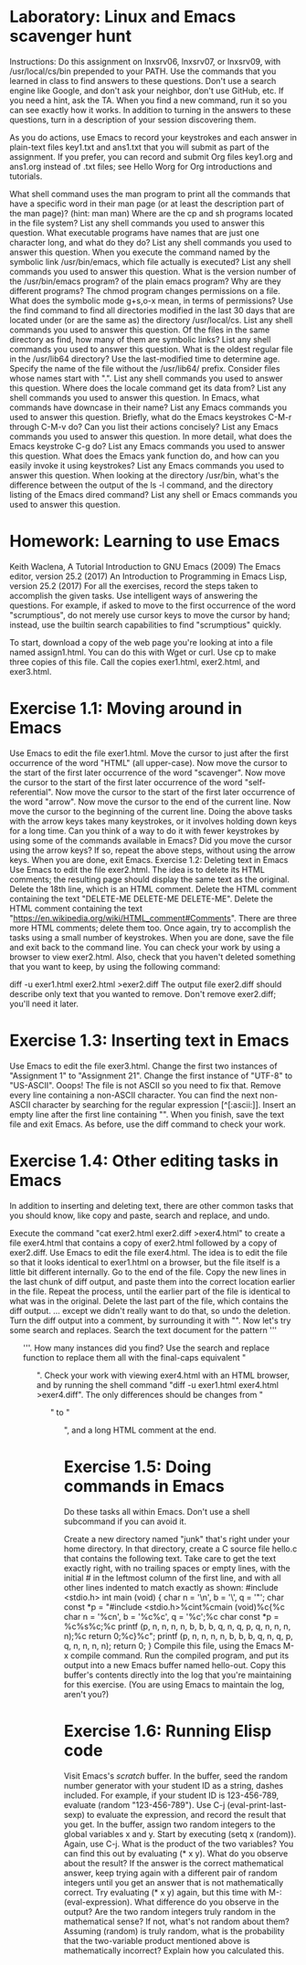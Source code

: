 # Laboratory: Linux and Emacs scavenger hunt
Instructions: Do this assignment on lnxsrv06, lnxsrv07, or lnxsrv09, with /usr/local/cs/bin prepended to your PATH. Use the commands that you learned in class to find answers to these questions. Don't use a search engine like Google, and don't ask your neighbor, don't use GitHub, etc. If you need a hint, ask the TA. When you find a new command, run it so you can see exactly how it works. In addition to turning in the answers to these questions, turn in a description of your session discovering them.

As you do actions, use Emacs to record your keystrokes and each answer in plain-text files key1.txt and ans1.txt that you will submit as part of the assignment. If you prefer, you can record and submit Org files key1.org and ans1.org instead of .txt files; see Hello Worg for Org introductions and tutorials.

What shell command uses the man program to print all the commands that have a specific word in their man page (or at least the description part of the man page)? (hint: man man)
Where are the cp and sh programs located in the file system? List any shell commands you used to answer this question.
What executable programs have names that are just one character long, and what do they do? List any shell commands you used to answer this question.
When you execute the command named by the symbolic link /usr/bin/emacs, which file actually is executed? List any shell commands you used to answer this question.
What is the version number of the /usr/bin/emacs program? of the plain emacs program? Why are they different programs?
The chmod program changes permissions on a file. What does the symbolic mode g+s,o-x mean, in terms of permissions?
Use the find command to find all directories modified in the last 30 days that are located under (or are the same as) the directory /usr/local/cs. List any shell commands you used to answer this question.
Of the files in the same directory as find, how many of them are symbolic links? List any shell commands you used to answer this question.
What is the oldest regular file in the /usr/lib64 directory? Use the last-modified time to determine age. Specify the name of the file without the /usr/lib64/ prefix. Consider files whose names start with ".". List any shell commands you used to answer this question.
Where does the locale command get its data from? List any shell commands you used to answer this question.
In Emacs, what commands have downcase in their name? List any Emacs commands you used to answer this question.
Briefly, what do the Emacs keystrokes C-M-r through C-M-v do? Can you list their actions concisely? List any Emacs commands you used to answer this question.
In more detail, what does the Emacs keystroke C-g do? List any Emacs commands you used to answer this question.
What does the Emacs yank function do, and how can you easily invoke it using keystrokes? List any Emacs commands you used to answer this question.
When looking at the directory /usr/bin, what's the difference between the output of the ls -l command, and the directory listing of the Emacs dired command? List any shell or Emacs commands you used to answer this question.

# Homework: Learning to use Emacs
Keith Waclena, A Tutorial Introduction to GNU Emacs (2009)
The Emacs editor, version 25.2 (2017)
An Introduction to Programming in Emacs Lisp, version 25.2 (2017)
For all the exercises, record the steps taken to accomplish the given tasks. Use intelligent ways of answering the questions. For example, if asked to move to the first occurrence of the word "scrumptious", do not merely use cursor keys to move the cursor by hand; instead, use the builtin search capabilities to find "scrumptious" quickly.

To start, download a copy of the web page you're looking at into a file named assign1.html. You can do this with Wget or curl. Use cp to make three copies of this file. Call the copies exer1.html, exer2.html, and exer3.html.

# Exercise 1.1: Moving around in Emacs
Use Emacs to edit the file exer1.html.
Move the cursor to just after the first occurrence of the word "HTML" (all upper-case).
Now move the cursor to the start of the first later occurrence of the word "scavenger".
Now move the cursor to the start of the first later occurrence of the word "self-referential".
Now move the cursor to the start of the first later occurrence of the word "arrow".
Now move the cursor to the end of the current line.
Now move the cursor to the beginning of the current line.
Doing the above tasks with the arrow keys takes many keystrokes, or it involves holding down keys for a long time. Can you think of a way to do it with fewer keystrokes by using some of the commands available in Emacs?
Did you move the cursor using the arrow keys? If so, repeat the above steps, without using the arrow keys.
When you are done, exit Emacs.
Exercise 1.2: Deleting text in Emacs
Use Emacs to edit the file exer2.html. The idea is to delete its HTML comments; the resulting page should display the same text as the original.
Delete the 18th line, which is an HTML comment. <!-- HTML comments look like this. -->
Delete the HTML comment containing the text "DELETE-ME DELETE-ME DELETE-ME".
Delete the HTML comment containing the text "https://en.wikipedia.org/wiki/HTML_comment#Comments".
There are three more HTML comments; delete them too.
Once again, try to accomplish the tasks using a small number of keystrokes. When you are done, save the file and exit back to the command line. You can check your work by using a browser to view exer2.html. Also, check that you haven't deleted something that you want to keep, by using the following command:

diff -u exer1.html exer2.html >exer2.diff
The output file exer2.diff should describe only text that you wanted to remove. Don't remove exer2.diff; you'll need it later.

# Exercise 1.3: Inserting text in Emacs
Use Emacs to edit the file exer3.html.
Change the first two instances of "Assignment 1" to "Assignment 21".
Change the first instance of "UTF-8" to "US-ASCII".
Ooops! The file is not ASCII so you need to fix that. Remove every line containing a non-ASCII character. You can find the next non-ASCII character by searching for the regular expression [^[:ascii:]].
Insert an empty line after the first line containing "</ol>".
When you finish, save the text file and exit Emacs. As before, use the diff command to check your work.
# Exercise 1.4: Other editing tasks in Emacs
In addition to inserting and deleting text, there are other common tasks that you should know, like copy and paste, search and replace, and undo.

Execute the command "cat exer2.html exer2.diff >exer4.html" to create a file exer4.html that contains a copy of exer2.html followed by a copy of exer2.diff.
Use Emacs to edit the file exer4.html. The idea is to edit the file so that it looks identical to exer1.html on a browser, but the file itself is a little bit different internally.
Go to the end of the file. Copy the new lines in the last chunk of diff output, and paste them into the correct location earlier in the file.
Repeat the process, until the earlier part of the file is identical to what was in the original.
Delete the last part of the file, which contains the diff output.
… except we didn't really want to do that, so undo the deletion.
Turn the diff output into a comment, by surrounding it with "<!--" and "-->".
Now let's try some search and replaces. Search the text document for the pattern '''<ol>'''. How many instances did you find? Use the search and replace function to replace them all with the final-caps equivalent "<oL>".
Check your work with viewing exer4.html with an HTML browser, and by running the shell command "diff -u exer1.html exer4.html >exer4.diff". The only differences should be changes from "<ol>" to "<oL>", and a long HTML comment at the end.
# Exercise 1.5: Doing commands in Emacs
Do these tasks all within Emacs. Don't use a shell subcommand if you can avoid it.

Create a new directory named "junk" that's right under your home directory.
In that directory, create a C source file hello.c that contains the following text. Take care to get the text exactly right, with no trailing spaces or empty lines, with the initial # in the leftmost column of the first line, and with all other lines indented to match exactly as shown:
#include <stdio.h>
int
main (void)
{
  char n = '\n', b = '\\', q = '"';
  char const *p = "#include <stdio.h>%cint%cmain (void)%c{%c  char n = '%cn', b = '%c%c', q = '%c';%c  char const *p = %c%s%c;%c  printf (p, n, n, n, n, b, b, b, q, n, q, p, q, n, n, n, n);%c  return 0;%c}%c";
  printf (p, n, n, n, n, b, b, b, q, n, q, p, q, n, n, n, n);
  return 0;
}
Compile this file, using the Emacs M-x compile command.
Run the compiled program, and put its output into a new Emacs buffer named hello-out.
Copy this buffer's contents directly into the log that you're maintaining for this exercise. (You are using Emacs to maintain the log, aren't you?)
# Exercise 1.6: Running Elisp code
Visit Emacs's *scratch* buffer.
In the buffer, seed the random number generator with your student ID as a string, dashes included. For example, if your student ID is 123-456-789, evaluate (random "123-456-789"). Use C-j (eval-print-last-sexp) to evaluate the expression, and record the result that you get.
In the buffer, assign two random integers to the global variables x and y. Start by executing (setq x (random)). Again, use C-j.
What is the product of the two variables? You can find this out by evaluating (* x y). What do you observe about the result? If the answer is the correct mathematical answer, keep trying again with a different pair of random integers until you get an answer that is not mathematically correct.
Try evaluating (* x y) again, but this time with M-: (eval-expression). What difference do you observe in the output?
Are the two random integers truly random in the mathematical sense? If not, what's not random about them?
Assuming (random) is truly random, what is the probability that the two-variable product mentioned above is mathematically incorrect? Explain how you calculated this.
